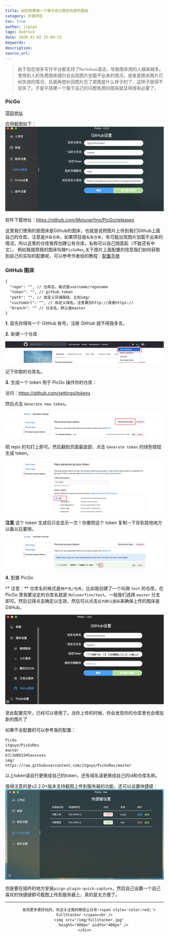 ```yaml
---
title: 如何免费做一个属于自己稳定有效的图床
category: 开源项目
toc: true
author: itgoyo
tags: Android
date: 2020-01-02 15:04:23
keywords:
description:
source_url:
---
```

> 由于现在很多写作平台都支持了`Markdown`语法，导致图床用的人越来越多。使用别人的免费图床偶尔会出现图片加载不出来的情况，或者是图床图片已经失效的情况，后面再想补回图片忘了原图是什么样子的了，这样子就得不偿失了。于是乎搭建一个属于自己的问题免费的图床就显得很有必要了。

### PicGo

[项目地址](https://github.com/Molunerfinn/PicGo)

应用截图如下：
![](https://raw.githubusercontent.com/itgoyo/PicGoRes/master/img/picgo.png)

软件下载地址：https://github.com/Molunerfinn/PicGo/releases

这里我们使用的是图床是Github的图床，也就是说把图片上传到我们Github上面自己的仓库，注意是`共有仓库`，如果项目是`私有仓库`，有可能出现图片加载不出来的情况，所以这里的仓库推荐创建公有仓库，名称可以自己随意起（不能还有中文）。
例如我就把我的图床叫做`PicGoRes`,关于图片上面配置的信息我们如何获取到自己的实际的配置呢，可以参考作者给的教程：[配置手册](https://picgo.github.io/PicGo-Doc/zh/guide/config.html)

### GitHub 图床

```
{
  "repo": "", // 仓库名，格式是username/reponame
  "token": "", // github token
  "path": "", // 自定义存储路径，比如img/
  "customUrl": "", // 自定义域名，注意要加http://或者https://
  "branch": "" // 分支名，默认是master
}

```

**1.** 首先你得有一个 GitHub 账号。注册 GitHub 就不用我多言。

**2.** 新建一个仓库

![](https://raw.githubusercontent.com/Molunerfinn/test/master/picgo/create_new_repo.png)

记下你取的仓库名。

**3.** 生成一个 token 用于 PicGo 操作你的仓库：

访问：https://github.com/settings/tokens

然后点击 `Generate new token`。

![](https://raw.githubusercontent.com/Molunerfinn/test/master/picgo/generate_new_token.png)

把 repo 的勾打上即可。然后翻到页面最底部，点击 `Generate token` 的绿色按钮生成 token。

![](https://raw.githubusercontent.com/Molunerfinn/test/master/picgo/20180508210435.png)

**注意** 这个 token 生成后只会显示一次！你要把这个 token 复制一下存到其他地方以备以后要用。

![](https://raw.githubusercontent.com/Molunerfinn/test/master/picgo/copy_token.png)

**4.** 配置 PicGo

** 注意：** 仓库名的格式是`用户名/仓库`，比如我创建了一个叫做 `test` 的仓库，在 PicGo 里我要设定的仓库名就是 `Molunerfinn/test`。一般我们选择 `master` 分支即可。然后记得点击确定以生效，然后可以点击`设为默认图床`来确保上传的图床是 GitHub。

![](https://raw.githubusercontent.com/Molunerfinn/test/master/picgo/setup_github.png)

至此配置完毕，已经可以使用了。当你上传的时候，你会发现你的仓库里也会增加新的图片了

如果不会配置的可以参考我的配置：
```
PicGo
itgoyo/PicGoRes
master
67c3d863345axxxxxx
img/
https://raw.githubusercontent.com/itgoyo/PicGoRes/master
```
以上token请自行更换成自己的token，还有域名请更换成自己的id和仓库名称。

值得注意的是v2.2.0+版本支持截图上传到服务器的功能，还可以设置快捷键：
![](https://raw.githubusercontent.com/itgoyo/PicGoRes/master/img/pic.png)

但是要在插件的地方安装`picgo-plugin-quick-capture`，然后自己设置一个自己喜欢的快捷键即可截图上传到服务器上，真的是太方便了。

---

<div align=center>

        发现更多更好玩的，欢迎关注我的微信公众号:<span style='color:red;'> FullStacker </span><br />
        <img src="/img/fullstacker.jpg"
            height="400px" width="400px" />
    </div>
